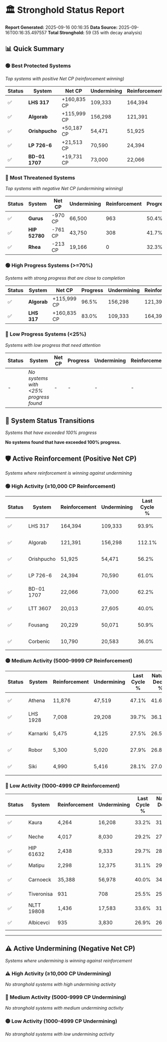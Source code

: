 # 🏛️ Stronghold Status Report

**Report Generated:** 2025-09-16 00:16:35
**Data Source:** 2025-09-16T00:16:35.497557
**Total Stronghold:** 59 (35 with decay analysis)

## 📊 Quick Summary

### 🟢 **Best Protected Systems**
*Top systems with positive Net CP (reinforcement winning)*

| Status | System | Net CP | Undermining | Reinforcement | Progress |
|--------|--------|--------|-------------|---------------|----------|
| ✅ | **LHS 317** | +160,835 CP | 109,333 | 164,394 | 83.0% |
| ✅ | **Algorab** | +115,999 CP | 156,298 | 121,391 | 96.5% |
| ✅ | **Orishpucho** | +50,187 CP | 54,471 | 51,925 | 50.8% |
| ✅ | **LP 726-6** | +21,513 CP | 70,590 | 24,394 | 53.9% |
| ✅ | **BD-01 1707** | +19,731 CP | 73,000 | 22,066 | 54.9% |

### 🔴 **Most Threatened Systems**
*Top systems with negative Net CP (undermining winning)*

| Status | System | Net CP | Undermining | Reinforcement | Progress |
|--------|--------|--------|-------------|---------------|----------|
| ✅ | **Gurus** | -970 CP | 66,500 | 963 | 50.4% |
| ✅ | **HIP 52780** | -761 CP | 43,750 | 308 | 41.7% |
| ✅ | **Rhea** | -213 CP | 19,166 | 0 | 32.3% |

### 🟢 **High Progress Systems (>=70%)**
*Systems with strong progress that are close to completion*

| Status | System | Net CP | Progress | Undermining | Reinforcement |
|--------|--------|--------|----------|-------------|---------------|
| ✅ | **Algorab** | +115,999 CP | 96.5% | 156,298 | 121,391 |
| ✅ | **LHS 317** | +160,835 CP | 83.0% | 109,333 | 164,394 |

### 🔴 **Low Progress Systems (<25%)**
*Systems with low progress that need attention*

| Status | System | Net CP | Progress | Undermining | Reinforcement |
|--------|--------|--------|----------|-------------|---------------|
| - | *No systems with <25% progress found* | - | - | - | - |
## 🔄 System Status Transitions
*Systems that have exceeded 100% progress*

**No systems found that have exceeded 100% progress.**

## 🛡️ Active Reinforcement (Positive Net CP)
*Systems where reinforcement is winning against undermining*

### 🟢 High Activity (≥10,000 CP Reinforcement)

| Status | System | Reinforcement | Undermining | Last Cycle % | Natural Decay % | Current Progress % | Current CP | Net CP | Activity |
|--------|--------|---------------|-------------|--------------|-----------------|-------------------|------------|--------|----------|
| ✅ | LHS 317 | 164,394 | 109,333 | 93.9% | 66.92% | 83.0% | 830,000 | +160,835 | 🟢 High Reinforcement |
| ✅ | Algorab | 121,391 | 156,298 | 112.1% | 84.90% | 96.5% | 965,000 | +115,999 | 🟢 High Reinforcement |
| ✅ | Orishpucho | 51,925 | 54,471 | 56.2% | 45.78% | 50.8% | 508,000 | +50,187 | 🟢 High Reinforcement |
| ✅ | LP 726-6 | 24,394 | 70,590 | 61.0% | 51.75% | 53.9% | 539,000 | +21,513 | 🟢 High Reinforcement |
| ✅ | BD-01 1707 | 22,066 | 73,000 | 62.2% | 52.93% | 54.9% | 548,999 | +19,731 | 🟢 High Reinforcement |
| ✅ | LTT 3607 | 20,013 | 27,605 | 40.0% | 35.31% | 37.2% | 372,000 | +18,869 | 🟢 High Reinforcement |
| ✅ | Fousang | 20,229 | 50,071 | 50.9% | 44.05% | 45.9% | 458,999 | +18,536 | 🟢 High Reinforcement |
| ✅ | Corbenic | 10,790 | 20,583 | 36.0% | 32.85% | 33.9% | 338,999 | +10,489 | 🟢 High Reinforcement |

### 🟡 Medium Activity (5000-9999 CP Reinforcement)

| Status | System | Reinforcement | Undermining | Last Cycle % | Natural Decay % | Current Progress % | Current CP | Net CP | Activity |
|--------|--------|---------------|-------------|--------------|-----------------|-------------------|------------|--------|----------|
| ✅ | Athena | 11,876 | 47,519 | 47.1% | 41.63% | 42.3% | 423,000 | +6,677 | 🟡 Medium Reinforcement |
| ✅ | LHS 1928 | 7,008 | 29,208 | 39.7% | 36.16% | 36.8% | 368,000 | +6,389 | 🟡 Medium Reinforcement |
| ✅ | Karnarki | 5,475 | 4,125 | 27.5% | 26.52% | 27.1% | 271,000 | +5,755 | 🟡 Medium Reinforcement |
| ✅ | Robor | 5,300 | 5,020 | 27.9% | 26.85% | 27.4% | 273,999 | +5,501 | 🟡 Medium Reinforcement |
| ✅ | Siki | 4,990 | 5,416 | 28.1% | 27.07% | 27.6% | 276,000 | +5,338 | 🟡 Medium Reinforcement |

### 🔴 Low Activity (1000-4999 CP Reinforcement)

| Status | System | Reinforcement | Undermining | Last Cycle % | Natural Decay % | Current Progress % | Current CP | Net CP | Activity |
|--------|--------|---------------|-------------|--------------|-----------------|-------------------|------------|--------|----------|
| ✅ | Kaura | 4,264 | 16,208 | 33.2% | 31.18% | 31.6% | 316,000 | +4,156 | 🔵 Low Reinforcement |
| ✅ | Neche | 4,017 | 8,030 | 29.2% | 27.99% | 28.4% | 284,000 | +4,076 | 🔵 Low Reinforcement |
| ✅ | HIP 61632 | 2,438 | 9,333 | 29.7% | 28.54% | 28.8% | 288,000 | +2,575 | 🔵 Low Reinforcement |
| ✅ | Matipu | 2,298 | 12,375 | 31.1% | 29.68% | 29.9% | 299,000 | +2,238 | 🔵 Low Reinforcement |
| ✅ | Carnoeck | 35,388 | 56,978 | 40.0% | 34.11% | 34.3% | 343,000 | +1,862 | 🔵 Low Reinforcement |
| ✅ | Tiveronisa | 931 | 708 | 25.5% | 25.26% | 25.4% | 254,000 | +1,444 | 🔵 Low Reinforcement |
| ✅ | NLTT 19808 | 1,436 | 17,583 | 33.6% | 31.68% | 31.8% | 318,000 | +1,197 | 🔵 Low Reinforcement |
| ✅ | Albicevci | 935 | 3,830 | 26.9% | 26.38% | 26.5% | 265,000 | +1,158 | 🔵 Low Reinforcement |


---

## ⚠️ Active Undermining (Negative Net CP)
*Systems where undermining is winning against reinforcement*

### ⚠️ High Activity (≥10,000 CP Undermining)

*No stronghold systems with high undermining activity*

### 🔶 Medium Activity (5000-9999 CP Undermining)

*No stronghold systems with medium undermining activity*

### 🟡 Low Activity (1000-4999 CP Undermining)

*No stronghold systems with low undermining activity*
